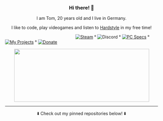 <h3 align="center">Hi there! 👋</h3>  

<p align="center">I am Tom, 20 years old and I live in Germany.</p>   
<p align="center">I like to code, play videogames and listen to <a href="https://open.spotify.com/playlist/4Et1j6y5Tx8AvkcLEku2Yl?si=Yfgdz1TgTPGAYF_yS3tPpg">Hardstyle</a> in my free time!</p>   

&nbsp;&nbsp;&nbsp;&nbsp;&nbsp;&nbsp;&nbsp;&nbsp;&nbsp;&nbsp;&nbsp;&nbsp;&nbsp;&nbsp;&nbsp;&nbsp;&nbsp;&nbsp;&nbsp;&nbsp;&nbsp;&nbsp;&nbsp;&nbsp;&nbsp;&nbsp;&nbsp;&nbsp;&nbsp;&nbsp;&nbsp;&nbsp;&nbsp;&nbsp;&nbsp;&nbsp;&nbsp;&nbsp;&nbsp;&nbsp;&nbsp;&nbsp;&nbsp;&nbsp;&nbsp;&nbsp;&nbsp;&nbsp;&nbsp;&nbsp;&nbsp;&nbsp;&nbsp;&nbsp;&nbsp;&nbsp;&nbsp;&nbsp;
[![Steam](https://img.shields.io/badge/Steam-blue)](https://steamcommunity.com/id/3urobeat) °
![Discord](https://img.shields.io/badge/-3urobeat%230975-blueviolet) °
[![PC Specs](https://img.shields.io/badge/PC%20Specs-success)](https://gist.github.com/HerrEurobeat/d8bf8c3e538b78db31cbf0f16a18ccba) °
[![My Projects](https://img.shields.io/badge/%20My%20Projects%20-blueviolet)](https://github.com/users/HerrEurobeat/projects/4) °
[![Donate](https://img.shields.io/badge/PayPal-blue)](https://paypal.me/3urobeat)

<p align="center">
  <img width="445" height="175" src="https://github-readme-stats.vercel.app/api?username=herreurobeat&show_icons=true&theme=dracula&include_all_commits=true&count_private=true">
</p>
  
---
<p align="center">⬇️ Check out my pinned repositories below! ⬇️</p>
